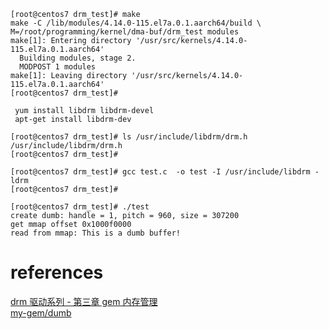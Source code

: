 

```
[root@centos7 drm_test]# make
make -C /lib/modules/4.14.0-115.el7a.0.1.aarch64/build \
M=/root/programming/kernel/dma-buf/drm_test modules
make[1]: Entering directory '/usr/src/kernels/4.14.0-115.el7a.0.1.aarch64'
  Building modules, stage 2.
  MODPOST 1 modules
make[1]: Leaving directory '/usr/src/kernels/4.14.0-115.el7a.0.1.aarch64'
[root@centos7 drm_test]# 
```



```
 yum install libdrm libdrm-devel
 apt-get install libdrm-dev
```


```
[root@centos7 drm_test]# ls /usr/include/libdrm/drm.h
/usr/include/libdrm/drm.h
[root@centos7 drm_test]#
```


```
[root@centos7 drm_test]# gcc test.c  -o test -I /usr/include/libdrm -ldrm
[root@centos7 drm_test]# 
```


```
[root@centos7 drm_test]# ./test 
create dumb: handle = 1, pitch = 960, size = 307200
get mmap offset 0x1000f0000
read from mmap: This is a dumb buffer!
```

# references

[drm 驱动系列 - 第三章 gem 内存管理](https://blog.csdn.net/sty01z/article/details/134694799)      
[my-gem/dumb](https://github.com/hexiaolong2008/sample-code/blob/master/drm/driver/my-gem/dumb.c)   